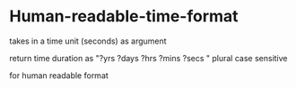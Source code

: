 # Human-readable-time-format

takes in a time unit (seconds) as argument

return time duration as "?yrs ?days ?hrs ?mins ?secs " 
plural case sensitive

for human readable format
